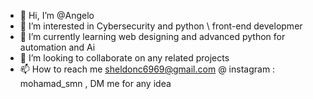 - 👋 Hi, I’m @Angelo
- 👀 I’m interested in Cybersecurity and python \ front-end developmer
- 🌱 I’m currently learning web designing and advanced python for automation and Ai
- 💞️ I’m looking to collaborate on any related projects
- 📫 How to reach me sheldonc6969@gmail.com @ instagram : mohamad_smn , DM me for any idea  

<!---
Angello is a ✨ special ✨ repository because its `README.md` (this file) appears on your GitHub profile.
You can click the Preview link to take a look at your changes.
--->
